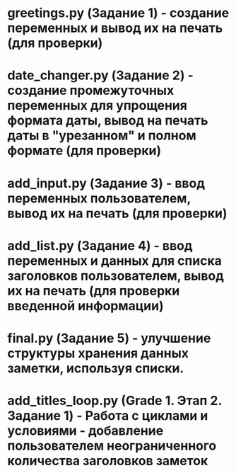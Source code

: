 # greetings.py (Задание 1) - создание переменных и вывод их на печать (для проверки)
# date_changer.py (Задание 2) - создание промежуточных переменных для упрощения формата даты, вывод на печать даты в "урезанном" и полном формате (для проверки) 
# add_input.py (Задание 3) - ввод переменных пользователем, вывод их на печать (для проверки) 
# add_list.py (Задание 4) - ввод переменных и данных для списка заголовков пользователем, вывод их на печать (для проверки введенной информации)
# final.py (Задание 5) - улучшение структуры хранения данных заметки, используя списки.
# add_titles_loop.py (Grade 1. Этап 2. Задание 1) - Работа с циклами и условиями - добавление пользователем неограниченного количества заголовков заметок

